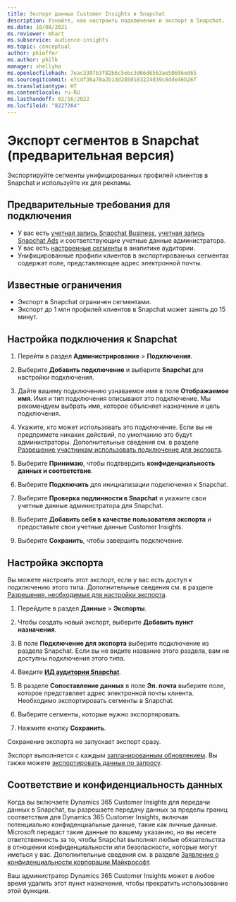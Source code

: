 ```yaml
---
title: Экспорт данных Customer Insights в Snapchat
description: Узнайте, как настроить подключение и экспорт в Snapchat.
ms.date: 10/08/2021
ms.reviewer: mhart
ms.subservice: audience-insights
ms.topic: conceptual
author: pkieffer
ms.author: philk
manager: shellyha
ms.openlocfilehash: 7eac3307b3f82b6c5ebc3d66d6563ae50696ed65
ms.sourcegitcommit: e7cdf36a78a2b1dd2850183224d39c8dde46b26f
ms.translationtype: HT
ms.contentlocale: ru-RU
ms.lasthandoff: 02/16/2022
ms.locfileid: "8227264"
---
```

# <a name="export-segments-to-snapchat-preview"></a>Экспорт сегментов в Snapchat (предварительная версия)

Экспортируйте сегменты унифицированных профилей клиентов в Snapchat и используйте их для рекламы. 

## <a name="prerequisites-for-a-connection"></a>Предварительные требования для подключения

-   У вас есть [учетная запись Snapchat Business](https://business.snapchat.com/), [учетная запись Snapchat Ads](https://ads.snapchat.com/) и соответствующие учетные данные администратора.
-   У вас есть [настроенные сегменты](segments.md) в аналитике аудитории.
-   Унифицированные профили клиентов в экспортированных сегментах содержат поле, представляющее адрес электронной почты.

## <a name="known-limitations"></a>Известные ограничения

- Экспорт в Snapchat ограничен сегментами.
- Экспорт до 1 млн профилей клиентов в Snapchat может занять до 15 минут. 

## <a name="set-up-connection-to-snapchat"></a>Настройка подключения к Snapchat

1. Перейти в раздел **Администрирование** > **Подключения**.

1. Выберите **Добавить подключение** и выберите **Snapchat** для настройки подключения.

1. Дайте вашему подключению узнаваемое имя в поле **Отображаемое имя**. Имя и тип подключения описывают это подключение. Мы рекомендуем выбрать имя, которое объясняет назначение и цель подключения.

1. Укажите, кто может использовать это подключение. Если вы не предпримете никаких действий, по умолчанию это будут администраторы. Дополнительные сведения см. в разделе [Разрешение участникам использовать подключение для экспорта](connections.md#allow-contributors-to-use-a-connection-for-exports).

1. Выберите **Принимаю**, чтобы подтвердить **конфиденциальность данных и соответствие**.

1. Выберите **Подключить** для инициализации подключения к Snapchat.

1. Выберите **Проверка подлинности в Snapchat** и укажите свои учетные данные администратора для Snapchat. 

1. Выберите **Добавить себя в качестве пользователя экспорта** и предоставьте свои учетные данные Customer Insights.

1. Выберите **Сохранить**, чтобы завершить подключение.

## <a name="configure-an-export"></a>Настройка экспорта

Вы можете настроить этот экспорт, если у вас есть доступ к подключению этого типа. Дополнительные сведения см. в разделе [Разрешения, необходимые для настройки экспорта](export-destinations.md#set-up-a-new-export).

1. Перейдите в раздел **Данные** > **Экспорты**.

1. Чтобы создать новый экспорт, выберите **Добавить пункт назначения**.

1. В поле **Подключение для экспорта** выберите подключение из раздела Snapchat. Если вы не видите название этого раздела, вам не доступны подключения этого типа.

1. Введите [**ИД аудитории Snapchat**](https://businesshelp.snapchat.com/s/article/custom-audiences).

1. В разделе **Сопоставление данных** в поле **Эл. почта** выберите поле, которое представляет адрес электронной почты клиента. Необходимо экспортировать сегменты в Snapchat.

1. Выберите сегменты, которые нужно экспортировать. 

1. Нажмите кнопку **Сохранить**.

Сохранение экспорта не запускает экспорт сразу.

Экспорт выполняется с каждым [запланированным обновлением](system.md#schedule-tab). Вы также можете [экспортировать данные по запросу](export-destinations.md#run-exports-on-demand). 


## <a name="data-privacy-and-compliance"></a>Соответствие и конфиденциальность данных

Когда вы включаете Dynamics 365 Customer Insights для передачи данных в Snapchat, вы разрешаете передачу данных за пределы границ соответствия для Dynamics 365 Customer Insights, включая потенциально конфиденциальные данные, такие как личные данные. Microsoft передаст такие данные по вашему указанию, но вы несете ответственность за то, чтобы Snapchat выполнял любые обязательства в отношении конфиденциальности или безопасности, которые могут иметься у вас. Дополнительные сведения см. в разделе [Заявление о конфиденциальности корпорации Майкрософт](https://go.microsoft.com/fwlink/?linkid=396732).

Ваш администратор Dynamics 365 Customer Insights может в любое время удалить этот пункт назначения, чтобы прекратить использование этой функции.
